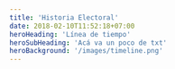 ```yaml
---
title: 'Historia Electoral'
date: 2018-02-10T11:52:18+07:00
heroHeading: 'Línea de tiempo'
heroSubHeading: 'Acá va un poco de txt'
heroBackground: '/images/timeline.png'
---
```

